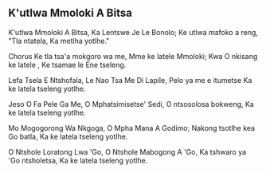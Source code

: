 ## K'utlwa Mmoloki A Bitsa

K'utlwa Mmoloki A Bitsa, Ka Lentswe Je Le Bonolo;
Ke utlwa mafoko a reng, "Tla ntatela, Ka metlha yotlhe."

Chorus
Ke tla tsa'a mokgoro wa me, Mme ke latele Mmoloki;
Kwa O nkisang ke latele , Ke tsamae le Ene tseleng.

Lefa Tsela E Ntshofala, Le Nao Tsa Me Di Lapile,
Pelo ya me e itumetse Ka ke latela tseleng yotlhe.

Jeso O Fa Pele Ga Me, O Mphatsimisetse' Sedi,
O ntsosolosa bokweng, Ka ke latela tseleng yotlhe.

Mo Mogogorong Wa Nkgoga, O Mpha Mana A Godimo;
Nakong tsotlhe kea Go batla, Ka ke latela tseleng yotlhe.

O Ntshole Loratong Lwa 'Go, O Ntshole Mabogong A 'Go,
Ka tshwaro ya 'Go ntsholetsa, Ka ke latela tseleng yotlhe.

